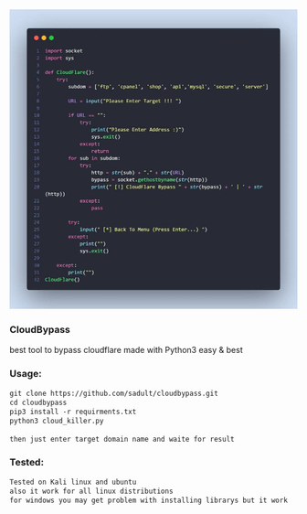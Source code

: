 
<img src="code.jpg" alt="CODE">

### CloudBypass
best tool to bypass cloudflare made with  Python3
easy & best 


### Usage:
```
git clone https://github.com/sadult/cloudbypass.git
cd cloudbypass
pip3 install -r requirments.txt
python3 cloud_killer.py

then just enter target domain name and waite for result
```

### Tested:
```
Tested on Kali linux and ubuntu
also it work for all linux distributions
for windows you may get problem with installing librarys but it work
```
